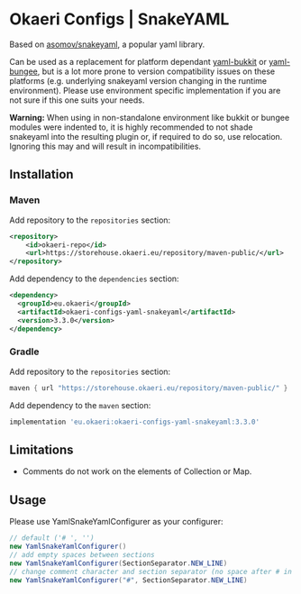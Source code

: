 # Okaeri Configs | SnakeYAML

Based on [asomov/snakeyaml](https://github.com/asomov/snakeyaml), a popular yaml library. 

Can be used as a replacement for platform dependant 
[yaml-bukkit](https://github.com/OkaeriPoland/okaeri-configs/tree/master/yaml-bukkit) or 
[yaml-bungee](https://github.com/OkaeriPoland/okaeri-configs/tree/master/yaml-bungee), 
but is a lot more prone to version compatibility issues on these platforms (e.g. underlying snakeyaml version changing in the runtime environment).
Please use environment specific implementation if you are not sure if this one suits your needs.

**Warning:** When using in non-standalone environment like bukkit or bungee modules were indented to, it is highly recommended to not
shade snakeyaml into the resulting plugin or, if required to do so, use relocation. Ignoring this may and will result in incompatibilities.

## Installation
### Maven
Add repository to the `repositories` section:
```xml
<repository>
    <id>okaeri-repo</id>
    <url>https://storehouse.okaeri.eu/repository/maven-public/</url>
</repository>
```
Add dependency to the `dependencies` section:
```xml
<dependency>
  <groupId>eu.okaeri</groupId>
  <artifactId>okaeri-configs-yaml-snakeyaml</artifactId>
  <version>3.3.0</version>
</dependency>
```
### Gradle
Add repository to the `repositories` section:
```groovy
maven { url "https://storehouse.okaeri.eu/repository/maven-public/" }
```
Add dependency to the `maven` section:
```groovy
implementation 'eu.okaeri:okaeri-configs-yaml-snakeyaml:3.3.0'
```

## Limitations
- Comments do not work on the elements of Collection or Map.

## Usage

Please use YamlSnakeYamlConfigurer as your configurer:
```java
// default ('# ', '')
new YamlSnakeYamlConfigurer()
// add empty spaces between sections
new YamlSnakeYamlConfigurer(SectionSeparator.NEW_LINE)
// change comment character and section separator (no space after # in comments, empty newlines)
new YamlSnakeYamlConfigurer("#", SectionSeparator.NEW_LINE)
```
